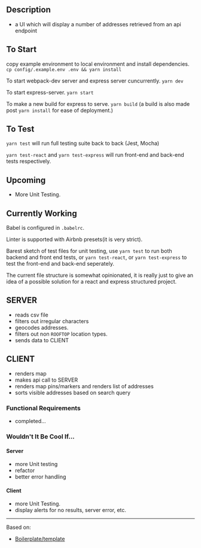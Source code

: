 ## Description

- a UI which will display a number of addresses retrieved from an api endpoint

## To Start

copy example environment to local environment and install dependencies.
`cp config/.example.env .env && yarn install`

To start webpack-dev server and express server cuncurrently.
`yarn dev`

To start express-server.
`yarn start`

To make a new build for express to serve.
`yarn build`
(a build is also made post `yarn install` for ease of deployment.)

## To Test

`yarn test` will run full testing suite back to back (Jest, Mocha)

`yarn test-react` and `yarn test-express` will run front-end and back-end tests respectively.

## Upcoming
 * More Unit Testing.

## Currently Working

Babel is configured in `.babelrc`.

Linter is supported with Airbnb presets(it is very strict).

Barest sketch of test files for unit testing, use `yarn test` to run both backend and front end tests, or `yarn test-react`, or `yarn test-express` to test the front-end and back-end seperately.

The current file structure is somewhat opinionated, it is really just to give an idea of a possible solution for a react and express structured project.

## SERVER
* reads csv file
* filters out irregular characters
* geocodes addresses.
* filters out non `ROOFTOP` location types.
* sends data to CLIENT

## CLIENT
* renders map
* makes api call to SERVER
* renders map pins/markers and renders list of addresses
* sorts visible addresses based on search query

### Functional Requirements
* completed...
### Wouldn't It Be Cool If...
#### Server
* more Unit testing
* refactor
* better error handling
#### Client
* more Unit Testing.
* display alerts for no results, server error, etc.

---
Based on:
* [Boilerplate/template](https://github.com/matt-greff/web-boilerplate)
